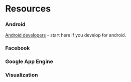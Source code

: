 # Resources

### Android
[Android developers]() - start here if you develop for android.
### Facebook

### Google App Engine

### Visualization